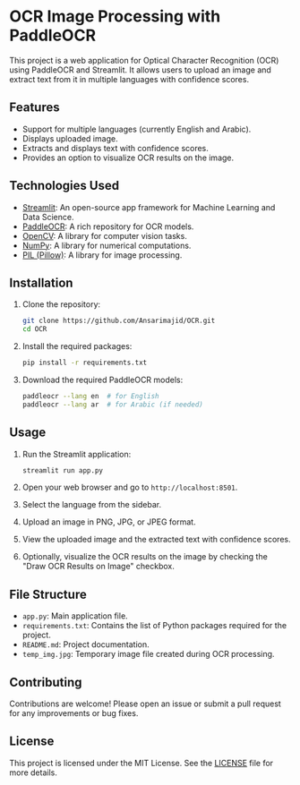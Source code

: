 # OCR Image Processing with PaddleOCR

This project is a web application for Optical Character Recognition (OCR) using PaddleOCR and Streamlit. It allows users to upload an image and extract text from it in multiple languages with confidence scores.

## Features

- Support for multiple languages (currently English and Arabic).
- Displays uploaded image.
- Extracts and displays text with confidence scores.
- Provides an option to visualize OCR results on the image.

## Technologies Used

- [Streamlit](https://streamlit.io/): An open-source app framework for Machine Learning and Data Science.
- [PaddleOCR](https://github.com/PaddlePaddle/PaddleOCR): A rich repository for OCR models.
- [OpenCV](https://opencv.org/): A library for computer vision tasks.
- [NumPy](https://numpy.org/): A library for numerical computations.
- [PIL (Pillow)](https://python-pillow.org/): A library for image processing.

## Installation

1. Clone the repository:
   ```bash
   git clone https://github.com/Ansarimajid/OCR.git
   cd OCR
   ```

2. Install the required packages:
   ```bash
   pip install -r requirements.txt
   ```

3. Download the required PaddleOCR models:
   ```bash
   paddleocr --lang en  # for English
   paddleocr --lang ar  # for Arabic (if needed)
   ```

## Usage

1. Run the Streamlit application:
   ```bash
   streamlit run app.py
   ```

2. Open your web browser and go to `http://localhost:8501`.

3. Select the language from the sidebar.

4. Upload an image in PNG, JPG, or JPEG format.

5. View the uploaded image and the extracted text with confidence scores.

6. Optionally, visualize the OCR results on the image by checking the "Draw OCR Results on Image" checkbox.

## File Structure

- `app.py`: Main application file.
- `requirements.txt`: Contains the list of Python packages required for the project.
- `README.md`: Project documentation.
- `temp_img.jpg`: Temporary image file created during OCR processing.

## Contributing

Contributions are welcome! Please open an issue or submit a pull request for any improvements or bug fixes.

## License

This project is licensed under the MIT License. See the [LICENSE](LICENSE) file for more details.
